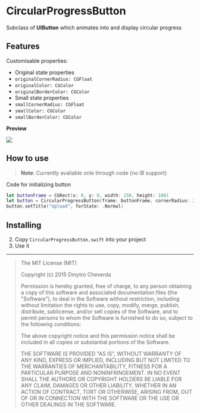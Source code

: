 CircularProgressButton
===================

Subclass of **UIButton** which animates into and display circular progress

Features
---------

Customisable properties:

- Original state properties
 - `originalCornerRadius: CGFloat` 
 - `originalColor: CGColor`
 - `originalBorderColor: CGColor`
- Small state properties
 - `smallCornerRadius: CGFloat`
 - `smallColor: CGColor`
 - `smallBorderColor: CGColor`

**Preview**

![](Preview/preview.gif)

How to use
---------

> **Note**: Currently avaliable onle through code (no IB support)

Code for initializing button

```swift
let buttonFrame = CGRect(x: 0, y: 0, width: 250, height: 100)
let button = CircularProgressButton(frame: buttonFrame, cornerRadius: 20)
button.setTitle("Upload", forState: .Normal)
```

Installing
---------

 2. Copy `CircularProgressButton.swift` into your project
 3. Use it


---------

> The MIT License (MIT)
> 
> Copyright (c) 2015 Dmytro Cheverda
> 
> Permission is hereby granted, free of charge, to any person obtaining
> a copy of this software and associated documentation files (the
> "Software"), to deal in the Software without restriction, including
> without limitation the rights to use, copy, modify, merge, publish,
> distribute, sublicense, and/or sell copies of the Software, and to
> permit persons to whom the Software is furnished to do so, subject to
> the following conditions:
> 
> The above copyright notice and this permission notice shall be
> included in all copies or substantial portions of the Software.
> 
> THE SOFTWARE IS PROVIDED "AS IS", WITHOUT WARRANTY OF ANY KIND,
> EXPRESS OR IMPLIED, INCLUDING BUT NOT LIMITED TO THE WARRANTIES OF
> MERCHANTABILITY, FITNESS FOR A PARTICULAR PURPOSE AND NONINFRINGEMENT.
> IN NO EVENT SHALL THE AUTHORS OR COPYRIGHT HOLDERS BE LIABLE FOR ANY
> CLAIM, DAMAGES OR OTHER LIABILITY, WHETHER IN AN ACTION OF CONTRACT,
> TORT OR OTHERWISE, ARISING FROM, OUT OF OR IN CONNECTION WITH THE
> SOFTWARE OR THE USE OR OTHER DEALINGS IN THE SOFTWARE.
